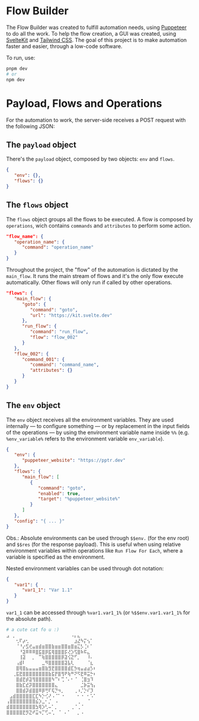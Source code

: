 # Flow Builder

The Flow Builder was created to fulfill automation needs, using [Puppeteer](https://pptr.dev) to do all the work. To help the flow creation, a GUI was created, using [SvelteKit](https://kit.svelte.dev) and [Tailwind CSS](https://tailwindcss.com). The goal of this project is to make automation faster and easier, through a low-code software.

To run, use:

```bash
pnpm dev
# or
npm dev
```

# Payload, Flows and Operations

For the automation to work, the server-side receives a POST request with the following JSON:

## The `payload` object

There's the `payload` object, composed by two objects: `env` and `flows`.

```json
{
   "env": {},
   "flows": {}
}
```

## The `flows` object

The `flows` object groups all the flows to be executed. A flow is composed by `operations`, wich contains `commands` and `attributes` to perform some action.

```json
"flow_name": {
   "operation_name": {
      "command": "operation_name"
   }
}
```

Throughout the project, the "flow" of the automation is dictated by the `main_flow`. It runs the main stream of flows and it's the only flow execute automatically. Other flows will only run if called by other operations.

```json
"flows": {
   "main_flow": {
      "goto": {
         "command": "goto",
         "url": "https://kit.svelte.dev"
      },
      "run_flow": {
         "command": "run_flow",
         "flow": "flow_002"
      }
   },
   "flow_002": {
      "command_001": {
         "command": "command_name",
         "attributes": {}
      }
   }
}
```

## The `env` object

The `env` object receives all the environment variables. They are used internally — to configure something — or by replacement in the input fields of the operations — by using the environment variable name inside `%%` (e.g. `%env_variable%` refers to the environment variable `env_variable`).

```json
{
   "env": {
      "puppeteer_website": "https://pptr.dev"
   },
   "flows": {
      "main_flow": [
         {
            "command": "goto",
            "enabled": true,
            "target": "%puppeteer_website%"
         }
      ]
   },
   "config": "{ ... }"
}
```

Obs.: Absolute environments can be used through `$$env.` (for the env root) and `$$res` (for the response payload). This is useful when using relative environment variables within operations like `Run Flow For Each`, where a variable is specified as the environment.

Nested environment variables can be used through dot notation:

```json
{
   "var1": {
      "var1_1": "Var 1.1"
   }
}
```

`var1_1` can be accessed through `%var1.var1_1%` (or `%$$env.var1.var1_1%` for the absolute path).


```bash
# a cute cat fo u :)
⣠⠀⡀⠀⠀⠀⠀⠀⠀⠀⠀⠀⠀⠀⠀⠀⠀⠀⠀⠀⠠⡄⣄⠀⠀⠀⠀
⠀⠀⠀⢂⠏⡴⢂⠀⠀⠀⠀⠀⠀⠀⠀⠀⠀⠀⠀⠀⠀⣰⣜⠳⡍⢢⠁⠀⠀⠀
⠀⠀⠀⠈⠘⡔⣫⢞⣤⣶⣾⣶⣿⣿⣷⣶⣶⣿⣿⣶⣿⣶⣍⡣⢈⠆⠁⠀⠀⠀
⠀⠀⠀⠀⠘⣽⠿⠿⠿⣿⣯⣿⡿⣯⢿⣿⣿⣿⡯⢜⡱⢫⣿⠷⠯⣄⠀⠀⠀⠀
⠀⠀⠀⠀⢸⣽⠀⠀⡀⠀⠉⢷⣿⣿⣿⣿⣿⡿⣽⢪⣝⠋⡀⠀⠀⠸⠄⠀⠀⠀
⠀⠀⠀⢠⣾⠇⠀⠀⠀⠀⠀⣀⠻⣿⣿⣿⣿⣿⣽⣧⢇⠀⠀⠀⠀⠈⣆⠀⠀⠀
⠀⠀⠀⣿⢿⣿⣦⣤⣤⣤⣶⣿⣷⣻⣟⣿⣿⣿⣿⣾⣏⡳⢶⣤⣴⣴⡣⠆⠀⠀
⠀⠀⢀⣯⣟⣿⣿⣿⣿⣿⣿⣿⣿⣷⣯⡟⣿⢻⠟⢷⠛⠝⠫⣟⠿⣭⡓⠆⠀⠀
⠀⠀⠀⣿⣾⣟⡾⣽⢻⣿⣿⣿⣿⣿⠳⠉⠆⢉⠈⠄⠂⠈⠀⢈⣿⣲⠹⠀⠀⠀
⠀⠀⠀⣿⣷⣏⣞⡽⣿⣿⣿⣿⣿⣿⣿⣄⠀⠀⠀⠀⠀⠀⠀⣈⡷⣭⢳⡄⠀⠀
⠀⠀⠀⣿⣿⣾⡽⣾⣿⣿⠿⡿⢛⠏⢯⡙⠲⡀⠀⠀⠀⢀⠰⡈⡑⠎⡹⠀⠀⠀
⠀⣠⣾⣿⣿⣿⣿⣿⣏⣏⠳⡑⢊⠜⠠⠈⠁⠐⠀⠀⠀⠀⠂⠐⠀⠂⠡⠁⠀⠀
⢠⣿⣿⣿⣿⣿⣿⣿⣿⣮⡱⣀⠂⡈⠀⠠⠀⠀⠀⠀⠀⠀⢀⠀⠀⠈⠀⠀⠀⠀
⣾⣿⣿⣿⣿⣿⣿⣿⣿⣳⢿⡱⢃⠤⠁⡀⠀⠀⠀⠀⢀⠈⢀⠈⠀⠀⠀⠀⠀⠀
⣿⣿⣿⣿⣿⣟⡻⣝⠞⣭⠲⡉⢋⠤⢁⠀⠈⠀⠄⠁⠀⠀⡀⠠⠀     
```

